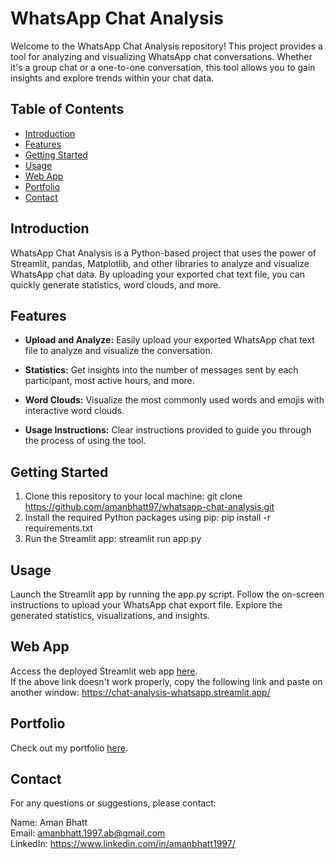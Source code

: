 # WhatsApp Chat Analysis

Welcome to the WhatsApp Chat Analysis repository! This project provides a tool for analyzing and visualizing WhatsApp chat conversations. Whether it's a group chat or a one-to-one conversation, this tool allows you to gain insights and explore trends within your chat data.

## Table of Contents

- [Introduction](#introduction)
- [Features](#features)
- [Getting Started](#getting-started)
- [Usage](#usage)
- [Web App](#web-app)
- [Portfolio](#portfolio)
- [Contact](#contact)

## Introduction

WhatsApp Chat Analysis is a Python-based project that uses the power of Streamlit, pandas, Matplotlib, and other libraries to analyze and visualize WhatsApp chat data. By uploading your exported chat text file, you can quickly generate statistics, word clouds, and more.

## Features

- **Upload and Analyze:** Easily upload your exported WhatsApp chat text file to analyze and visualize the conversation.

- **Statistics:** Get insights into the number of messages sent by each participant, most active hours, and more.

- **Word Clouds:** Visualize the most commonly used words and emojis with interactive word clouds.

- **Usage Instructions:** Clear instructions provided to guide you through the process of using the tool.

## Getting Started

1. Clone this repository to your local machine: git clone https://github.com/amanbhatt97/whatsapp-chat-analysis.git
2. Install the required Python packages using pip: pip install -r requirements.txt
3. Run the Streamlit app: streamlit run app.py

## Usage
Launch the Streamlit app by running the app.py script.
Follow the on-screen instructions to upload your WhatsApp chat export file.
Explore the generated statistics, visualizations, and insights.

## Web App

Access the deployed Streamlit web app [here](https://chat-analysis-whatsapp.streamlit.app/).<br>
If the above link doesn't work properly, copy the following link and paste on another window: https://chat-analysis-whatsapp.streamlit.app/

## Portfolio

Check out my portfolio [here](https://amanbhatt97.github.io/portfolio/).

## Contact

For any questions or suggestions, please contact:

Name: Aman Bhatt  
Email: amanbhatt.1997.ab@gmail.com<br>
LinkedIn: https://www.linkedin.com/in/amanbhatt1997/
